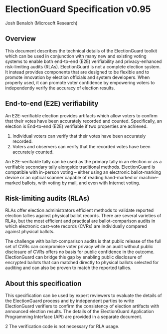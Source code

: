 # ElectionGuard Specification v0.95

Josh Benaloh (Microsoft Research)

## Overview

This document describes the technical details of the ElectionGuard toolkit which can be used in conjunction with many new and existing voting systems to enable both end-to-end (E2E) verifiability and privacy-enhanced risk-limiting audits (RLAs). ElectionGuard is not a complete election system. It instead provides components that are designed to be flexible and to promote innovation by election officials and system developers. When properly used, it can promote voter confidence by empowering voters to independently verify the accuracy of election results.

## End-to-end (E2E) verifiability

An E2E-verifiable election provides artifacts which allow voters to confirm that their votes have been accurately recorded and counted. Specifically, an election is End-to-end (E2E) verifiable if two properties are achieved.

1. Individual voters can verify that their votes have been accurately recorded.
2. Voters and observers can verify that the recorded votes have been accurately counted.

An E2E-verifiable tally can be used as the primary tally in an election or as a verifiable secondary tally alongside traditional methods. ElectionGuard is compatible with in-person voting – either using an electronic ballot-marking device or an optical scanner capable of reading hand-marked or machine-marked ballots, with voting by mail, and even with Internet voting.

## Risk-limiting audits (RLAs)

RLAs offer election administrators efficient methods to validate reported election tallies against physical ballot records. There are several varieties of RLAs, but the most efficient and practical are ballot-comparison audits in which electronic cast-vote records (CVRs) are individually compared against physical ballots.

The challenge with ballot-comparison audits is that public release of the full set of CVRs can compromise voter privacy while an audit without public disclosure of CVRs offers no basis for public confidence in the outcome. ElectionGuard can bridge this gap by enabling public disclosure of encrypted ballots that can matched directly to physical ballots selected for auditing and can also be proven to match the reported tallies.

## About this specification

This specification can be used by expert reviewers to evaluate the details of the ElectionGuard process and by independent parties to write ElectionGuard verifiers to confirm the consistency of election artifacts with announced election results. The details of the ElectionGuard Application Programming Interface (API) are provided in a separate document.

2 The verification code is not necessary for RLA usage.